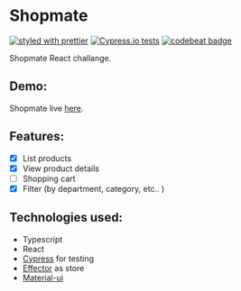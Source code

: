 # Shopmate

[![styled with prettier](https://img.shields.io/badge/styled_with-prettier-ff69b4.svg)](https://github.com/prettier/prettier)
[![Cypress.io tests](https://img.shields.io/badge/cypress.io-tests-green.svg)](https://cypress.io)
[![codebeat badge](https://codebeat.co/badges/367a5b5f-a39e-4778-ac44-0030cbfa26d1)](https://codebeat.co/projects/github-com-ghalex-shopmate-master)

Shopmate React challange.

## Demo:

Shopmate live [here](https://ghalex-shopmate.netlify.com/).

## Features:

- [x] List products
- [x] View product details
- [ ] Shopping cart
- [x] Filter (by department, category, etc.. )

## Technologies used:

- Typescript
- React
- [Cypress](https://github.com/cypress-io/cypress) for testing
- [Effector](https://github.com/zerobias/effector) as store
- [Material-ui](https://material-ui.com)
